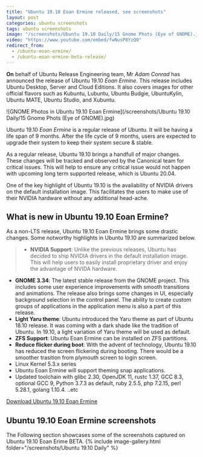 ```yaml
---
title: "Ubuntu 19.10 Eoan Ermine released, see screenshots"
layout: post
categories: ubuntu screenshots
tags: ubuntu screenshots
image: "/screenshots/Ubuntu 19.10 Daily/15 Gnome Phots (Eye of GNOME).jpg"
video: "https://www.youtube.com/embed/fwNusP8YzQ0"
redirect_from: 
  - /ubuntu-eoan-ermine/
  - /ubuntu-eoan-ermine-beta-release/
---
```


**On** behalf of Ubuntu Release Engineering team, Mr *Adam Conrad* has announced the release of Ubuntu 19.10 *Eoan Ermine*. This release includes Ubuntu Desktop, Server and Cloud Editions. It also covers images for other official flavors such as Kubuntu, Lubuntu, Ubuntu Budgie, UbuntuKylin, Ubuntu MATE, Ubuntu Studio, and Xubuntu.

![GNOME Photos in Ubuntu 19.10 Eoan Ermine](/screenshots/Ubuntu 19.10 Daily/15 Gnome Phots (Eye of GNOME).jpg)

Ubuntu 19.10 *Eoan Ermine* is a regular release of Ubuntu. It will be having a life span of 9 months. After the life cycle of 9 months, users are expected to upgrade their system to keep their system secure & stable.

As a regular release, Ubuntu 19.10 brings a handfull of major changes. These changes will be tracked and observed by the Canonical team for critical issues. This will help to ensure any critical issue would not happen with upcoming long term supported release, which is Ubuntu 20.04.

One of the key highlight of Ubuntu 19.10 is the availability of NVIDIA drivers on the default installation image. This facilitates the users to make use of their NVIDIA hardware without any additional head-ache.

## What is new in Ubuntu 19.10 Eoan Ermine?
As a non-LTS release, Ubuntu 19.10 Eoan Ermine brings some drastic changes. Some notworthy highlights in Ubuntu 19.10 are summarized below.

> - **NVIDIA Support**: Unlike the previous releases, Ubuntu has decided to ship NVIDIA drivers in the default installation image. This will help users to easily install proprietary driver and enjoy the advantage of NVIDA hardware.
- **GNOME 3.34**: The latest stable release from the GNOME project. This includes some user experience improvements with smooth transitions and animations.  The release also brings some changes in UI, especially background selection in the control panel. The ability to create custom groups of applications in the application menu is also a part of this release.
- **Light Yaru theme**: Ubuntu introduced the Yaru theme as part of Ubuntu 18.10 release. It was coming with a dark shade like the tradition of Ubuntu. In 19.10, a light variation of Yaru theme will be used as default.
- **ZFS Support**: Ubuntu Eoan Ermine can be installed on ZFS partitions.
- **Reduce flicker during boot**: With the advent of technology, Ubuntu 19.10 has reduced the screen flickering during booting. There would be a smoother trasition from plymouth screen to login screen.
- Linux Kernel 5.3.x series
- Ubuntu Eoan Ermine will support theming snap applications.
- Updated toolchain with  glibc 2.30, OpenJDK 11, rustc 1.37, GCC 8.3, optional GCC 9, Python 3.7.3 as default, ruby 2.5.5, php 7.2.15, perl 5.28.1, golang 1.10.4. ..etc


<a href="https://cdimage.ubuntu.com/ubuntu/releases/eoan/release/" target="_blank" class="download">Download Ubuntu 19.10 Eoan Ermine</a>


## Ubuntu 19.10 Eoan Ermine screenshots
The Following section showcases some of the screenshots captured on Ubuntu 19.10 Eoan Erime BETA.
{% include image-gallery.html folder="/screenshots/Ubuntu 19.10 Daily" %}

 